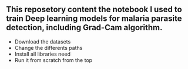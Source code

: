 ## This reposetory content the notebook I used to train Deep learning models for malaria parasite detection, including Grad-Cam algorithm.

* Download the datasets
* Change the differents paths
* Install all libraries need
* Run it from scratch from the top
